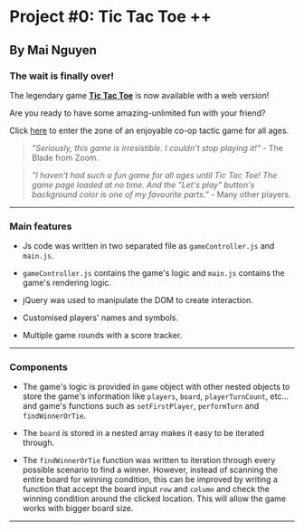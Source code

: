 # Project #0: Tic Tac Toe ++

## By Mai Nguyen

### The wait is finally over!

The legendary game [__Tic Tac Toe__](https://little-chi-mai.github.io/project0/) is now available with a web version!

Are you ready to have some amazing-unlimited fun with your friend?

Click [here](https://little-chi-mai.github.io/project0/) to enter the zone of an enjoyable co-op tactic game for all ages.

> _"Seriously, this game is irresistible. I couldn't stop playing it!"_ - The Blade from Zoom.

> _"I haven't had such a fun game for all ages until Tic Tac Toe! The game page loaded at no time. And the "Let's play" button's background color is one of my favourite parts."_ - Many other players.

---------
### Main features


- Js code was written in two separated file as `gameController.js` and `main.js`.

- `gameController.js` contains the game's logic and `main.js` contains the game's rendering logic.

- jQuery was used to manipulate the DOM to create interaction.

- Customised players' names and symbols.

- Multiple game rounds with a score tracker.

----------
### Components

- The game's logic is provided in `game` object with other nested objects to store the game's information like `players`, `board`, `playerTurnCount`, etc... and game's functions such as `setFirstPlayer`, `performTurn` and `findWinnerOrTie`.

- The `board` is stored in a nested array makes it easy to be iterated through.

- The `findWinnerOrTie` function was written to iteration through every possible scenario to find a winner. However, instead of scanning the entire board for winning condition, this can be improved by writing a function that accept the board input `row` and `column` and check the winning condition around the clicked location. This will allow the game works with bigger board size.


-------
